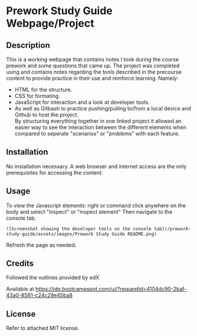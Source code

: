 # Prework Study Guide Webpage/Project

## Description

This is a working webpage that contains notes I took during the course prework and some questions that came up. The project was completed using and contains notes regarding the tools described in the precourse content to provide practice in their use and reinforce learning. 
Namely: 
+ HTML for the structure.
+ CSS for formating.
+ JavaScript for interaction and a look at developer tools.
+ As well as Gitbash to practice pushing/pulling to/from a local device and Github to host the project.  
By structuring everything together in one linked project it allowed an easier way to see the interaction between the different elements when compared to seperate "scenarios" or "problems" with each feature.

## Installation

No installation necessary.
A web browser and internet access are the only prerequisites for accessing the content.

## Usage

To view the Javascript elements: right or command click anywhere on the body and select "inspect" or "inspect element"
Then navigate to the console tab. 

```MD
![Screenshot showing the developer tools on the console tab](/prework-study-guide/assets/images/Prework Study Guide README.png)
```

Refresh the page as needed.

## Credits

Followed the outlines provided by edX

Available at https://idp.bootcampspot.com/ui/?requestId=4104dc90-2baf-43a0-8581-c24c29e45ba8

## License

Refer to attached MIT license.

